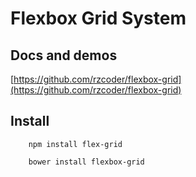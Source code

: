 # Flexbox Grid System

## Docs and demos
[https://github.com/rzcoder/flexbox-grid](https://github.com/rzcoder/flexbox-grid)

## Install
```
    npm install flex-grid
```

```
    bower install flexbox-grid
```